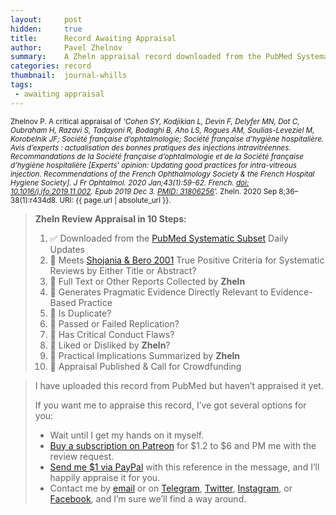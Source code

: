```yaml
---
layout:     post
hidden:     true
title:      Record Awaiting Appraisal
author:     Pavel Zhelnov
summary:    A Zheln appraisal record downloaded from the PubMed Systematic Subset daily updates.
categories: record
thumbnail:  journal-whills
tags:
 - awaiting appraisal
---
```


<small>Zhelnov P. A critical appraisal of _‘Cohen SY, Kodjikian L, Devin F, Delyfer MN, Dot C, Oubraham H, Razavi S, Tadayoni R, Bodaghi B, Aho LS, Rogues AM, Soulias-Leveziel M, Korobelnik JF; Société française d’ophtalmologie; Société française d’hygiène hospitalière. Avis d’experts : actualisation des bonnes pratiques des injections intravitréennes. Recommandations de la Société française d’ophtalmologie et de la Société française d’hygiène hospitalière [Experts' opinion: Updating good practices for intra-vitreous injection. Recommendations of the French Ophthalmology Society & the French Hospital Hygiene Society]. J Fr Ophtalmol. 2020 Jan;43(1):59-62. French. [doi: 10.1016/j.jfo.2019.11.002](https://doi.org/10.1016/j.jfo.2019.11.002). Epub 2019 Dec 3. [PMID: 31806256](https://pubmed.gov/31806256)’._ Zheln. 2020 Sep 8;36–38(1):r434d8. URI: {{ page.url | absolute_url }}.</small>

> **Zheln Review Appraisal in 10 Steps:**
>
> 1. ✅ Downloaded from the [PubMed Systematic Subset](https://p1m.org/ssb) Daily Updates
> 2. 🔄 Meets [Shojania & Bero 2001](https://www.researchgate.net/publication/11820967_Taking_Advantage_of_the_Explosion_of_Systematic_Reviews_An_Efficient_MEDLINE_Search_Strategy) True Positive Criteria for Systematic Reviews by Either Title or Abstract?
> 3. 🔄 Full Text or Other Reports Collected by **Zheln**
> 4. 🔄 Generates Pragmatic Evidence Directly Relevant to Evidence-Based Practice
> 5. 🔄 Is Duplicate?
> 6. 🔄 Passed or Failed Replication?
> 7. 🔄 Has Critical Conduct Flaws?
> 8. 🔄 Liked or Disliked by **Zheln**?
> 9. 🔄 Practical Implications Summarized by **Zheln**
> 10. 🔄 Appraisal Published & Call for Crowdfunding

> I have uploaded this record from PubMed but haven’t appraised it yet.
>
> If you want me to appraise this record, I’ve got several options for you:
> * Wait until I get my hands on it myself.
> * [Buy a subscription on Patreon](https://patreon.com/zheln) for $1.2 to $6 and PM me with the review request.
> * [Send me $1 via PayPal](https://paypal.me/pjelnov) with this reference in the message, and I’ll happily appraise it for you.
> * Contact me by [email](mailto:pavel@zheln.com) or on [Telegram](https://t.me/drzhelnov), [Twitter](https://twitter.com/drzhelnov), [Instagram](https://instagram.com/igzheln), or [Facebook](https://facebook.com/drzhelnov), and I’m sure we’ll find a way around.
